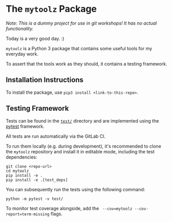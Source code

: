 # The `mytoolz` Package

_Note: This is a dummy project for use in git workshops! It has no actual functionality._

Today is a very good day. :)

`mytoolz` is a Python 3 package that contains some useful tools for my everyday work.

To assert that the tools work as they should, it contains a testing framework.

## Installation Instructions
To install the package, use `pip3 install <link-to-this-repo>`.

## Testing Framework
Tests can be found in the [`test/`](test/) directory and are implemented using the [pytest](https://pytest.org/en/latest/) framework.

All tests are run automatically via the GitLab CI.

To run them locally (e.g. during development), it's recommended to clone the `mytoolz` repository and install it in editable mode, including the test dependencies:

    git clone <repo-url>
    cd mytoolz
    pip install -e .
    pip install -e .[test_deps]

You can subsequently run the tests using the following command:

    python -m pytest -v test/

To monitor test coverage alongside, add the ` --cov=mytoolz --cov-report=term-missing` flags.
